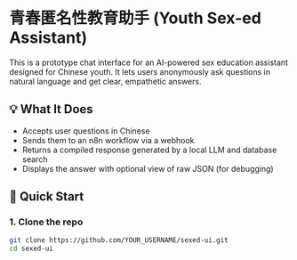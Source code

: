 # 青春匿名性教育助手 (Youth Sex-ed Assistant)

This is a prototype chat interface for an AI-powered sex education assistant designed for Chinese youth. It lets users anonymously ask questions in natural language and get clear, empathetic answers.

## 💡 What It Does

- Accepts user questions in Chinese
- Sends them to an n8n workflow via a webhook
- Returns a compiled response generated by a local LLM and database search
- Displays the answer with optional view of raw JSON (for debugging)

## 🚀 Quick Start

### 1. Clone the repo

```bash
git clone https://github.com/YOUR_USERNAME/sexed-ui.git
cd sexed-ui